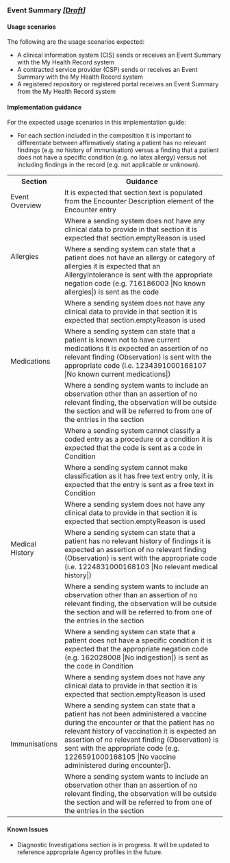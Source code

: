 ### Event Summary *[[Draft](http://hl7.org/fhir/stu3/valueset-publication-status.html)]*


#### Usage scenarios 

The following are the usage scenarios expected:

* A clinical information system (CIS) sends or receives an Event Summary with the My Health Record system
* A contracted service provider (CSP) sends or receives an Event Summary with the My Health Record system
* A registered repository or registered portal receives an Event Summary from the My Health Record system

####  Implementation guidance 
For the expected usage scenarios in this implementation guide:

* For each section included in the composition it is important to differentiate between affirmatively stating a patient has no relevant findings (e.g. no history of immunisation) versus a finding that a patient does not have a specific condition (e.g. no latex allergy) versus not including findings in the record (e.g. not applicable or unknown).

<table class="list" width="100%">
  <tr>
    <th>Section</th>
    <th>Guidance</th>
    </tr>
  <tr>
   <td rowspan="1">Event Overview</td>
    <td>It is expected that section.text is populated from the Encounter Description element of the Encounter entry</td>
  </tr>
 <tr>
   <td rowspan="2">Allergies</td>
    <td>Where a sending system does not have any clinical data to provide in that section it is expected that section.emptyReason is used</td>
  </tr>
 <tr>
    <td>Where a sending system can state that a patient does not have an allergy or category of allergies it is expected that an AllergyIntolerance is sent with the appropriate negation code (e.g. 716186003 &#124;No known allergies&#124;) is sent as the code</td>
  </tr>
  
   <tr>
   <td rowspan="3">Medications</td>
    <td>Where a sending system does not have any clinical data to provide in that section it is expected that section.emptyReason is used</td>
  </tr>
 <tr>
    <td>Where a sending system can state that a patient is known not to have current medications it is expected an assertion of no relevant finding (Observation) is sent with the appropriate code (i.e. 1234391000168107 &#124;No known current medications&#124;)</td>
  </tr>
  <tr>
    <td>Where a sending system wants to include an observation other than an assertion of no relevant finding, the observation will be outside the section and will be referred to from one of the entries in the section</td>
  </tr>
  
 <tr>
   <td rowspan="6">Medical History</td>
    <td>Where a sending system cannot classify a coded entry as a procedure or a condition it is expected that the code is sent as a code in Condition</td>
  </tr>
 <tr>
    <td>Where a sending system cannot make classification as it has free text entry only, it is expected that the entry is sent as a free text in Condition</td>
  </tr>
  <tr>
    <td>Where a sending system does not have any clinical data to provide in that section it is expected that section.emptyReason is used</td>
  </tr>
    <tr>
    <td>Where a sending system can state that a patient has no relevant history of findings it is expected an assertion of no relevant finding (Observation) is sent with the appropriate code (i.e. 1224831000168103 &#124;No relevant medical history&#124;)</td>
  </tr>
  <tr>
   <td>Where a sending system wants to include an observation other than an assertion of no relevant finding, the observation will be outside the section and will be referred to from one of the entries in the section</td>
  </tr>
  <tr>
    <td>Where a sending system can state that a patient does not have a specific condition it is expected that the appropriate negation code (e.g. 162028008 &#124;No indigestion&#124;) is sent as the code in Condition</td>
  </tr>
  
  <tr>
   <td rowspan="3">Immunisations</td>
    <td>Where a sending system does not have any clinical data to provide in that section it is expected that section.emptyReason is used</td>
  </tr>
  <tr>
    <td>Where a sending system can state that a patient has not been administered a vaccine during the encounter or that the patient has no relevant history of vaccination it is expected an assertion of no relevant finding  (Observation) is sent with the appropriate code (e.g. 1226591000168105 |No vaccine administered during encounter|). </td>
  </tr>
    <tr>
    <td>Where a sending system wants to include an observation other than an assertion of no relevant finding, the observation will be outside the section and will be referred to from one of the entries in the section</td>
  </tr>
 
</table>  
  
#### Known Issues

* Diagnostic Investigations section is in progress. It will be updated to reference appropriate Agency profiles in the future.
   
